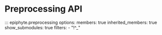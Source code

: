 # Preprocessing API

::: epiphyte.preprocessing
    options:
      members: true
      inherited_members: true
      show_submodules: true
      filters:
        - "!^_"
